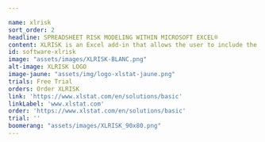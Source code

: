 ```yaml
---

name: xlrisk
sort_order: 2
headline: SPREADSHEET RISK MODELING WITHIN MICROSOFT EXCEL®
content: XLRISK is an Excel add-in that allows the user to include the effect of uncertainty and risk in their spreadsheet models. XLRISK has been the innovation leader in the marketplace since 2009, inventing many tools and techniques that make risk analysis models easier to build, easier to audit and test, and more precisely describe the problems you face. XLRISK also offers an unequaled range of charts and statistical analysis to provide the clearest possible answers to risk-based decision questions.
id: software-xlrisk
image: "assets/images/XLRISK-BLANC.png"
alt-image: XLRISK LOGO
image-jaune: "assets/img/logo-xlstat-jaune.png"
trials: Free Trial
orders: Order XLRISK
link: 'https://www.xlstat.com/en/solutions/basic'
linkLabel: 'www.xlstat.com'
order: 'https://www.xlstat.com/en/solutions/basic'
trial: ''
boomerang: "assets/images/XLRISK_90x80.png"
---
```


